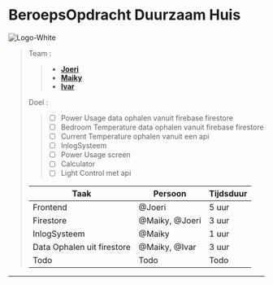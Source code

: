 # BeroepsOpdracht Duurzaam Huis
![Logo-White](https://user-images.githubusercontent.com/90683013/160500414-9f71ded4-c8d2-41b0-b80e-bc1acaa6b499.png)

>Team : 
>>* **[Joeri](https://github.com/Joeri5)**
>>* **[Maiky](https://github.com/Maiky1304)**
>>* **[Ivar](https://github.com/ivarosterlund)**
>>
>Doel : 
>> - [ ] Power Usage data ophalen vanuit firebase firestore
>> - [ ] Bedroom Temperature data ophalen vanuit firebase firestore
>> - [ ] Current Temperature ophalen vanuit een api
>> - [ ] InlogSysteem
>> - [ ] Power Usage screen
>> - [ ] Calculator
>> - [ ] Light Control met api
>>
>|Taak |Persoon |Tijdsduur|
>--- | --- | ---|
>|Frontend|@Joeri|5 uur|
>|Firestore|@Maiky, @Joeri| 3 uur|
>|InlogSysteem|@Maiky|1 uur|
>|Data Ophalen uit firestore| @Maiky, @Ivar| 3 uur|
>|Todo|Todo|Todo|

---
